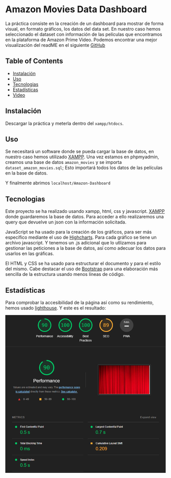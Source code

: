 # Amazon Movies Data Dashboard

La práctica consiste en la creación de un dashboard para mostrar de forma visual, en formato gráficos, los datos del data set.
En nuestro caso hemos seleccionado el dataset con información de las películas que encontramos en la plataforma de Amazon Prime Video. Podemos encontrar
una mejor visualización del readME en el siguiente [GitHub](https://github.com/KuTo28/Amazon-Dashboard)

## Table of Contents

- [Instalación](#instalacion)
- [Uso](#uso)
- [Tecnologias](#tecnologias)
- [Estadísticas](#estadisticas)
- [Video](#video)

## Instalación

Descargar la práctica y meterla dentro del `xampp/htdocs`.

## Uso

Se necesitará un software donde se pueda cargar la base de datos, en nuestro caso hemos utilizado [XAMPP](https://www.apachefriends.org/download.html). 
Una vez estamos en phpmyadmin, creamos una base de datos `amazon_movies` y se importa `dataset_amazon_movies.sql`; Esto importará todos los datos de las películas en la base de datos.

Y finalmente abrimos `localhost/Amazon-Dashboard` 

## Tecnologias

Este proyecto se ha realizado usando xampp, html, css y javascript. [XAMPP](https://www.apachefriends.org/download.html) donde guardaremos la base de datos. Para acceder a ello realizaremos una query que devuelve un json con la información solicitada.

JavaScript se ha usado para la creación de los gráficos, para ser más específico mediante el uso de [Highcharts](https://www.highcharts.com/). Para cada gráfico se tiene un archivo javascript. Y tenemos un .js adicional que lo utlizamos para gestionar
las peticiones a la base de datos, así como adecuar los datos para usarlos en las gráficas.

El HTML y CSS se ha usado para estructurar el documento y para el estilo del mismo. Cabe destacar el uso de [Bootstrap](https://getbootstrap.com/) para una elaboración más sencilla de la estructura usando menos líneas de código.

## Estadísticas

Para comprobar la accesibilidad de la página así como su rendimiento, hemos usado [lighthouse](https://web.dev/performance-scoring/). Y este es el resultado:

![Ligthouse score](src/img/Analisis.PNG)
